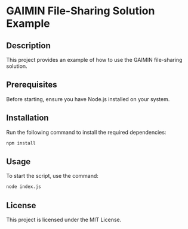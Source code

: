 # GAIMIN File-Sharing Solution Example

## Description
This project provides an example of how to use the GAIMIN file-sharing solution.

## Prerequisites
Before starting, ensure you have Node.js installed on your system.

## Installation
Run the following command to install the required dependencies:
```sh
npm install
```

## Usage
To start the script, use the command:
```sh
node index.js
```

## License
This project is licensed under the MIT License.

